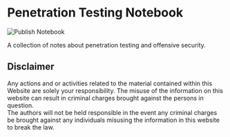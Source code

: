 # Penetration Testing Notebook

![Publish Notebook](https://github.com/0xffsec/notebook/workflows/Publish%20Notebook/badge.svg)

A collection of notes about penetration testing and offensive security.

## Disclaimer

Any actions and or activities related to the material contained within this Website are solely your responsibility. The misuse of the information on this website can result in criminal charges brought against the persons in question.  
The authors will not be held responsible in the event any criminal charges be brought against any individuals misusing the information in this website to break the law.
